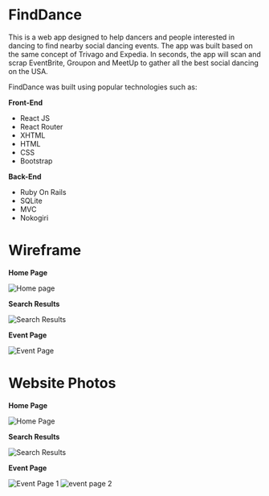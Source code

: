 # FindDance

This is a web app designed to help dancers and people interested in dancing to find nearby social dancing events. The app was built based on the same concept of Trivago and Expedia. In seconds, the app will scan and scrap EventBrite, Groupon and MeetUp to gather all the best social dancing on the USA. 

FindDance was built using popular technologies such as: 

**Front-End**
- React JS
- React Router
- XHTML
- HTML
- CSS
- Bootstrap

**Back-End**
- Ruby On Rails
- SQLite
- MVC
- Nokogiri 

# Wireframe

**Home Page**

![Home page](https://lh3.googleusercontent.com/_QgXGEm00aKNKlU7bBtJHNn9Z0_UyD5aEBtaiz7STDJwvDqLz9QtK2MKUJPuLz9jaG96fNP1g5c2gIVoCF9C0rcnNEkmQK3RCyjZMeqOOTfm8Eqx551185dMf7dUhIXIPvm_1c2VZR0Noz-xC_fDlk8i1Fo1ElVugKr367ibDG8WFkZH-KsKviie1fzjd2IQSdIVlEsqAMn5w8HOEOYufS1p3X6P48aIlbeb6kBmECfsudtSig9NyuGF_hQpMLAqynta1iRHUMpUphGHxgzZsrujWgDG1bRdIP6qM07ZD_Aq2gd8gglvp2LGvb1DYdro8mvmkmBFAg3GpO4SN8qKoIPbH95e5kjrsRPsdZs5Y-2FfQ84IBcvrVRNgSMcpzvQ3PrWaa3reoCqENoi1h0QddP7SVTzQm-mRmG4Lbs5SgjBNUS8DW3T72xaaPx7LKwNfloMXXoCXtl7HUSoGk_A7-Qg25bpJVUCvkXasiz_4kwpCpgezhh3Eo5UTcB3shCR61P1TUHDMr_ecWIpIN7xHaF8ikABYFarNRCKhrFew2R-W8GpZumGzaj_Nhz5QF_p9KuvkMoGL8PtFbkHohRJw8F4rm10Rw-uZ2V5jpydDNlAW5VCwWpfm8qBS3yiNfVocnwYWEyxivsllE3NStBMJkG3mW5YjTo2pkE1MysaGxol4pqXuGtAqzU=w909-h667-no "Home page")

**Search Results**

![Search Results](https://lh3.googleusercontent.com/XnWS5B_RUqbvc-nh8z6V8AG1rbsCSg21SnKi_U0dH_3cE2Td669sthrC8U4qwWhK-62Tz_0v7KuPdT3mGIiean5lh6luRvqmbFY9CsCOXYQn02K5J8F64vS_RLZMCXC1GU2uGo4u_dDQafrZ0sKPK5RL3mJuqtnKK8pbdzy2bvxIgZqnco8ZxEFmGguKy4tVfyNxHyHrPrA4qAhfDLonrAypBFmJ7iAHSt0OVrceXIIXT24VSkTCnUYq457m_Id3sFs_O-1JFBP1tA0v0nL0NiYVsgjWCL3TrXmjaK-f2KubU0u80zvGK53wKtQOq_sD2tCUMkb0LxPH9fj0tdqtDXkKrT_LOWHBaqqZd8dSNyv1bZDEhfqtneMWfnTovxaVXYnOyFXfM367d73ATZUmqHog7ZyJV-Y_hWlmkjjspXAkLP1U6tMRu2Ix4sHHAHllhT-Xx-cgVV6r-ReGToi9vysi8-hfWO8sGOhHmQ75hBMEdUhk3RIZmHzLa8e1CzFSRl-HEdihOmJJ1jqY2f0kJsyu2OAT0HDLRrUEddOZReHYMzNA4J5XflYJO6SmphrWCeE2zwS841QXV63rbtLbsxkJPVt31DuLLXldj7x3_L6T2LC-W-kYY1lL17bYfyxxhnLuywoEG5Al1T8UrSJzqbD51i9CUJqMf14mjA7CIl5g9YG3Ayjdx9M=w912-h928-no "Search Results")

**Event Page**

![Event Page](https://lh3.googleusercontent.com/s_zPDaMi3jroDYtAtoqycTfUhI35tnyTgVepI24j-p-ZfN2q5YGJJs_JTxCJbP3HU1exn6e6HKZN6yPd2C9TSYuYwMU6x6Fk0mF0PECYy4N2TckIqqh1LQwOKu0v1I5mgvVp_FdRiaq_Ak_y9ey0wVwKWz2r62XMrh9b5glwMeUAQH4FpWqoNvOrx4lj-qcdNDim4qrp37nkel-05B1BRA5gbz_U0N-VtwiQNejWnfg17XSPhFRaKsCqPWgoGh31-i6oAbCrvvdVBgW7gMmu6UIHeGsImJYXBWtShipbi6JXgIgrouB5f8x0Yb6Jh3yh-K7QkSDa8V2rHewqm0xoVMBrZBnCx0F5TxZqbiZSPErIMgsANglYH9R0JpHS6YNsIRsXaPnBthoPYwWWP99rJ8FZ22WdYP9GVQP2y3-OE0WFMZTbtwQSls33tGbyz2A1yuThR7cUM2M7YhTknj29onpU0KTp2qeck3_rztDCEzIHbMuRChudXDfRmKfKa9jBDTXumjUmbb1x8F_FRAR_zCULiWW9OXCAD_W_rb8XeWxrOF9CWeVfPNHnuCQqXpU6uNinMY-BIzs0XgVNssacAZhSmlhNeNMX_ljyh-AdhrIAklHcu9OW4SYdQhT_nQUZ9VNzL_s4Th5RQ1T1M5wzTLXUjOLFHKZX37PLw3JGlAf9S-8a63W_F80=w554-h862-no "Event Page")

# **Website Photos**

**Home Page**

![Home Page](https://lh3.googleusercontent.com/M4L6aiZvTET3zHowfM-7ZcYGBljk50m7skh691MFA4JhHIeSLtmDuOdgKVaJlMLFF7f5GP-UwsToB-hmMn1CtqQkuubCx9MQssZgeSxxbV8xUvk0i9TexrXpf8eDbt_yu5cm4h0x8EvPGZtBPibaHSmudKd_7aqi5AzeVo-upWwS3KJ2LI-yX7XXqBTAbvSLu34IFKn4F3UDYuW7H-NyG5Ou4IKJD6HGgKHG8GG_bKVvepoDde-GW32VV2qM6WnBbePEsgWTBfVIots52Yamcl4IJ9_rqs-pdNleYTAYxuKhQoU9LFslyTS8nat0uwLxOQfzWboR9cl7krm5ehO1XvApOduJzxk71NUFsWUhVbm9Ocy0oJ229yqz4GOPc45khTBqTZ5WGSuLN6NWIuua31qFLXZLM2KJFOW0x26S_MSKaiOX-tKp600LghXH6sweIH9pLGCFnQh8vx8YhFfkVy6lDslEq5WdeZ0YcNPV_Cq2-ShqAvLh1lSrOgHrSdO4DKHyyFQTv4cSrCgcCu0xFDqv5cNfUY8yMCW6X6eWDUWmKR2OOHAeSnF_2O9BBiNVwQiZBcclyXaHnvG87GBSek-B0rO1ae0EVLz7OtuxeAiGdPFTjBeg9m2zreUdz02ZjIfyQZcnxIz054C3I7YKQpzAaT8XCDr19SiB1zSoFwnZqO_A0yWf-O8=w1919-h969-no "Home Page")

**Search Results**

![Search Results](https://lh3.googleusercontent.com/U2IGSQZ0ropp1fcyDijoQorM6scykHBK4cHHvqqudzDHufrxWjbGrm701fnfWZcORzKpb_lcSAh0fPt5-M1JHJtWgKbWeZmVNge-Rvqb1SC4V-bhaOsh2_-9-MdrtluV5_PdGHpgFBYmHKtO0RQJN4iOHa0D4OuVkvtAbL3Wfc9PGg4iIeV0CGaHoQFYo2eeIEOBHHrVJSrjX8yNLMig1Jzd2YLBPjYfr8jRUUdyfr3a-7qz6-QfFfqK7E9ReCoXQn27cVbM6czQe997yq5ecbDxYYpCXLQebXR6KbECdmrz7owUCzljyy2vaBUDXNKAms8LTAfyNDeRDxBp4CuUrQJey9FdF2pYdJLUbZoZe7MCShHv4lXm2FyKL4CaMd0-fr6Vthxxee0_XGt0WY5f3SNX5gqFzGBXAKdhnzOMAU5V5Zmf-cFnImjgaLeLanWtmcD7UFtaJNHvTgNWdskVJAoNGqfqILMQqF_UVPKRGMKqNARc86pFc8Qmq_7m8Z2FjWyDbkcabj9v1Q5iA0aEBGnl5jhcPq6r0vbJu0irXKNUw-nskfeJden5xUcUXe8Rj1PDWgpsy9ElQwklU6Y0OkrBOnEnwHtD5TSo9b-4634h0j7rN92ZxYw2uAO947sRVvsgJ3qWtCC_dO8yhRnaIlXQ_Uy5ReHLx712WtSdRU4xLgn8ahRFg0c=w1919-h969-no "Search Results")

**Event Page**

![Event Page 1](https://lh3.googleusercontent.com/yfB_yfunvPCVSAzTr0nveXhHr35ciEc1pwF13kYj0abff-MRPwdkgjQZc4YuMO1Tn_nPyII93B5lX8ZFkfr1fYirl4fl5EHO_JT8PgVXRvc4W3n1oQfJRpc_C_C9nEAWWx0Y5zrBpTtSp-bw7JosuvytebPHZGEWw_Hng-a6ajvOQV5vy8heA9nYvUsRHm4Bfv-QgT8D1xj5nzgC_GrVwTDpjkJz0hy6EsDLw-ebbN1O5bm6MD4YL_-Mu7O7-nU_C72cZmEdf7JnZ5aZ78F7j4hhO5iRlQ0NfNrh1KgeVD1Qj5wxEBIGJoN-PgruZqcxjmMIUUXGbsLiQvB8J3u0naWS5in9CNEwPCXFtmyH1cYwEc6cQeO_9prNHTJLY0LbQc_z8rC5oo6-RGB0s1EPlfuQDk0l9JtjwuKrSSF6Wi4rG7lHIet1vUzpjqaDH4cBm2tFo0J5UbByyUv_s5rcB0XFr_iZVousaXj59WHW1MLzoDeqXVZDFaDMUUmuZfzkXzEWYsbNRo2dUhGjlGRa4fLp-S5LbKtkqO3dlhMO7Y6cI-tFSUAebunGiigEV3P0v7XLPDTPLsa0CdfuLPmqJgMTRkbTvsc8k9DJfL-sS11cUqLfGKLOrQTTrlXshLEbPeVTUTMyCvFIwfafi1mPBnW_sM-hqNOuxPPxmPd9uHOtEAU9SB_vLnc=w1919-h969-no "Event Page 1")
![event page 2](https://lh3.googleusercontent.com/3JqZ3OEnxVg6UEa98qbShpTyVTSBhE2JmSlxwtEZIS1JOBu8tKFUGXILBOhpEy6Uq1AHU8y9DEN7jVLLHD3y_EqYU4TPAFp1dv8qF1vxFat14UvRtdhIzGXJTHcVLPZfaNZHhJmWnZmSkftB9NY8IzX60CV6B71EEPd0u_J2Qu2Tu5s0p5c371k2Pnj92RIxDA2A4MObjXV-rvz08ea6A1KL2mi2b-uVAM-CZxTLXVodGADSvHuI-jjiD7ue0Iz430MEGnrV0Ej-i8Fpa_1B4UjvXidUqQpM4AF8zAfCcAOZTJS9gH1SKgEyVyGnV_de9un9dUMcnLyxl5SdIVOcQ4q4g3nu8L0D9Sq0sqxOdUmrXewaVt06hPd2kPrwIjDJzMtOUs23p1h3Y1ROXwcabkQWev5JEPAYhl5q3jPIfkd2CilqXFKlkjqj63W2RaFbV9ZFpPmhIG7n0EnHkD43i9LagUPgIoSeY8o8yGuPGwbX2VsMupDrukWka1N1GIVDONnA5DsDJjWdUKnYzV2ojIiEaHqXMo2K4hV6VA3EN8CEDtQO5UMqSQ5Uj7uzuvr05JBrPUkught_LguKWafckbwquvf87l4fF-886DPpGc6D8V5CTr77qNfCvzcH-zd1I71acoZgObmmWfENpo6bmgXhlkqYYQ5yBhphI7ee0VbzVDG-ytD4ofI=w1920-h963-no "event page 2")
